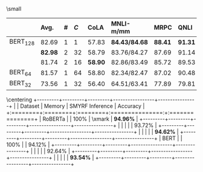 \small
<table>
<thead>
<tr class="header">
<th style="text-align: left;"></th>
<th style="text-align: left;">Avg.</th>
<th style="text-align: left;"><span class="math inline">#</span></th>
<th style="text-align: left;"><span class="math inline"><em>C</em></span></th>
<th style="text-align: left;">CoLA</th>
<th style="text-align: left;">MNLI-m/mm</th>
<th style="text-align: left;">MRPC</th>
<th style="text-align: left;">QNLI</th>
<th style="text-align: left;">QQP</th>
<th style="text-align: left;">RTE</th>
<th style="text-align: left;">SST-2</th>
<th style="text-align: left;">STS-B</th>
</tr>
</thead>
<tbody>
<tr class="odd">
<td style="text-align: left;">BERT<span class="math inline"><em></em><sub>128</sub></span></td>
<td style="text-align: left;"><span class="math inline">82.69</span></td>
<td style="text-align: left;">1</td>
<td style="text-align: left;">1</td>
<td style="text-align: left;">57.83</td>
<td style="text-align: left;"><span class="math inline"><strong>84.43</strong><strong>/</strong><strong>84.68</strong></span></td>
<td style="text-align: left;"><span class="math inline"><strong>88.41</strong></span></td>
<td style="text-align: left;"><span class="math inline"><strong>91.31</strong></span></td>
<td style="text-align: left;">89.70</td>
<td style="text-align: left;">65.70</td>
<td style="text-align: left;"><span class="math inline"><strong>93.46</strong></span></td>
<td style="text-align: left;"><span class="math inline">88.73</span></td>
</tr>
<tr class="even">
<td style="text-align: left;"></td>
<td style="text-align: left;"><span class="math inline"><strong>82.98</strong></span></td>
<td style="text-align: left;">2</td>
<td style="text-align: left;">32</td>
<td style="text-align: left;"><span class="math inline">58.79</span></td>
<td style="text-align: left;">83.76/84.27</td>
<td style="text-align: left;">87.69</td>
<td style="text-align: left;">91.14</td>
<td style="text-align: left;"><span class="math inline"><strong>89.72</strong></span></td>
<td style="text-align: left;"><span class="math inline"><strong>68.59</strong></span></td>
<td style="text-align: left;">93.23</td>
<td style="text-align: left;"><span class="math inline"><strong>89.65</strong></span></td>
</tr>
<tr class="odd">
<td style="text-align: left;"></td>
<td style="text-align: left;"><span class="math inline">81.74</span></td>
<td style="text-align: left;">2</td>
<td style="text-align: left;">16</td>
<td style="text-align: left;"><span class="math inline"><strong>58.90</strong></span></td>
<td style="text-align: left;"><span class="math inline">82.86/83.49</span></td>
<td style="text-align: left;"><span class="math inline">85.72</span></td>
<td style="text-align: left;"><span class="math inline">89.53</span></td>
<td style="text-align: left;"><span class="math inline">89.33</span></td>
<td style="text-align: left;"><span class="math inline">64.98</span></td>
<td style="text-align: left;"><span class="math inline">93.12</span></td>
<td style="text-align: left;"><span class="math inline">87.75</span></td>
</tr>
<tr class="even">
<td style="text-align: left;">BERT<span class="math inline"><em></em><sub>64</sub></span></td>
<td style="text-align: left;"><span class="math inline">81.57</span></td>
<td style="text-align: left;">1</td>
<td style="text-align: left;">64</td>
<td style="text-align: left;">58.80</td>
<td style="text-align: left;">82.34/82.47</td>
<td style="text-align: left;">87.02</td>
<td style="text-align: left;">90.48</td>
<td style="text-align: left;">89.69</td>
<td style="text-align: left;">61.73</td>
<td style="text-align: left;">93.00</td>
<td style="text-align: left;">88.64</td>
</tr>
<tr class="odd">
<td style="text-align: left;">BERT<span class="math inline"><em></em><sub>32</sub></span></td>
<td style="text-align: left;"><span class="math inline">73.56</span></td>
<td style="text-align: left;">1</td>
<td style="text-align: left;">32</td>
<td style="text-align: left;"><span class="math inline">56.40</span></td>
<td style="text-align: left;"><span class="math inline">64.51/63.41</span></td>
<td style="text-align: left;"><span class="math inline">77.89</span></td>
<td style="text-align: left;">79.81</td>
<td style="text-align: left;">88.59</td>
<td style="text-align: left;">55.23</td>
<td style="text-align: left;">92.66</td>
<td style="text-align: left;">83.53</td>
</tr>
</tbody>
</table>

\centering
+---------+---------+---------+-----------------+----------------+
|         | Dataset | Memory  | SMYRF Inference | Accuracy       |
+:========+:========+:========+:===============:+:===============+
| RoBERTa |         | $100\%$ | \xmark          | $\bm{94.96\%}$ |
+---------+---------+---------+-----------------+----------------+
|         |         |         |                 | $93.72\%$      |
+---------+---------+---------+-----------------+----------------+
|         |         |         |                 | $\bm{94.62\%}$ |
+---------+---------+---------+-----------------+----------------+
| BERT    |         | $100\%$ |                 | $94.12\%$      |
+---------+---------+---------+-----------------+----------------+
|         |         |         |                 | $92.64\%$      |
+---------+---------+---------+-----------------+----------------+
|         |         |         |                 | $\bm{93.54\%}$ |
+---------+---------+---------+-----------------+----------------+
